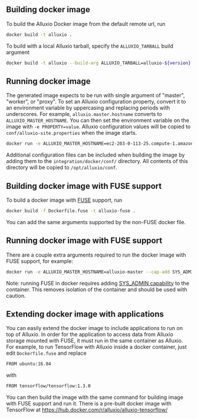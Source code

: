## Building docker image
To build the Alluxio Docker image from the default remote url, run

```bash
docker build -t alluxio .
```

To build with a local Alluxio tarball, specify the `ALLUXIO_TARBALL` build argument

```bash
docker build -t alluxio --build-arg ALLUXIO_TARBALL=alluxio-${version}.tar.gz .
```

## Running docker image
The generated image expects to be run with single argument of "master", "worker", or "proxy".
To set an Alluxio configuration property, convert it to an environment variable by uppercasing
and replacing periods with underscores. For example, `alluxio.master.hostname` converts to
`ALLUXIO_MASTER_HOSTNAME`. You can then set the environment variable on the image with
`-e PROPERTY=value`. Alluxio configuration values will be copied to `conf/alluxio-site.properties`
when the image starts.

```bash
docker run -e ALLUXIO_MASTER_HOSTNAME=ec2-203-0-113-25.compute-1.amazonaws.com alluxio [master|worker|proxy]
```

Additional configuration files can be included when building the image by adding them to the
`integration/docker/conf/` directory. All contents of this directory will be
copied to `/opt/alluxio/conf`.


## Building docker image with FUSE support
To build a docker image with 
[FUSE](https://docs.alluxio.io/os/user/stable/en/api/FUSE-API.html) support, run

```bash
docker build -f Dockerfile.fuse -t alluxio-fuse .
```

You can add the same arguments supported by the non-FUSE docker file.


## Running docker image with FUSE support
There are a couple extra arguments required to run the docker image with FUSE support, for example:

```bash
docker run -e ALLUXIO_MASTER_HOSTNAME=alluxio-master --cap-add SYS_ADMIN --device /dev/fuse  alluxio-fuse [master|worker|proxy]
```

Note: running FUSE in docker requires adding 
[SYS_ADMIN capability](http://man7.org/linux/man-pages/man7/capabilities.7.html) to the container. 
This removes isolation of the container and should be used with caution.

## Extending docker image with applications
You can easily extend the docker image to include applications to run on top of Alluxio. 
In order for the application to access data from Alluxio storage mounted with FUSE, it must run
in the same container as Alluxio. For example, to run TensorFlow with Alluxio inside a docker 
container, just edit `Dockerfile.fuse` and replace 

```bash
FROM ubuntu:16.04
```

with

```bash
FROM tensorflow/tensorflow:1.3.0
```

You can then build the image with the same command for building image with FUSE support and run it.
There is a pre-built docker image with TensorFlow at 
https://hub.docker.com/r/alluxio/alluxio-tensorflow/ 

